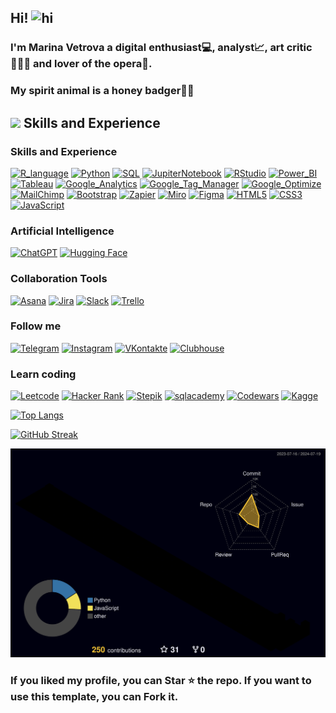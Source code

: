 ## Hi! <img src="https://user-images.githubusercontent.com/1303154/88677602-1635ba80-d120-11ea-84d8-d263ba5fc3c0.gif" width="28px" alt="hi">
### I'm Marina Vetrova a digital enthusiast💻, analyst📈, art critic👩🏻‍🎓 and lover of the opera🎼.
### My spirit animal is a honey badger🍯🦡

<h2 align="left"> <img src="https://media2.giphy.com/media/QssGEmpkyEOhBCb7e1/giphy.gif?cid=ecf05e47a0n3gi1bfqntqmob8g9aid1oyj2wr3ds3mg700bl&rid=giphy.gif" width ="30"> Skills and Experience</h2>

###

### Skills and Experience
[![R_language](https://img.shields.io/badge/-R-090909?style=for-the-badge&logo=r&logoColor=276DC3)](#)
[![Python](https://img.shields.io/badge/-Python-090909?style=for-the-badge&logo=python&logoColor=yellow)](#)
[![SQL](https://img.shields.io/badge/-SQL-090909?style=for-the-badge&logo=PostgreSQL&logoColor=blue)](#)
[![JupiterNotebook](https://img.shields.io/badge/-JupyterHub-090909?style=for-the-badge&logo=Jupyter&logoColor=FF4A00)](#)
[![RStudio](https://img.shields.io/badge/-RStudio-090909?style=for-the-badge&logo=RStudio&logoColor=75AADB)](#)
[![Power_BI](https://img.shields.io/badge/-Power_BI-090909?style=for-the-badge&logo=power-bi&logoColor=F2C811)](#)
[![Tableau](https://img.shields.io/badge/-Tableau-090909?style=for-the-badge&logo=Tableau&logoColor=E97627)](#)
[![Google_Analytics](https://img.shields.io/badge/-Google_Analytics-090909?style=for-the-badge&logo=google-analytics&logoColor=E37400)](#)
[![Google_Tag_Manager](https://img.shields.io/badge/-GTM-090909?style=for-the-badge&logo=google-tag-manager&logoColor=246FDB)](#)
[![Google_Optimize](https://img.shields.io/badge/-Google_Optimize-090909?style=for-the-badge&logo=google-optimize&logoColor=B366F6)](#)
[![MailChimp](https://img.shields.io/badge/-MailChimp-090909?style=for-the-badge&logo=MailChimp&logoColor=FFE01B)](#)
[![Bootstrap](https://img.shields.io/badge/-Bootstrap-090909?style=for-the-badge&logo=bootstrap&logoColor=7952B3)](#)
[![Zapier](https://img.shields.io/badge/-Zapier-090909?style=for-the-badge&logo=zapier&logoColor=FF4A00)](#)
[![Miro](https://img.shields.io/badge/-Miro-090909?style=for-the-badge&logo=miro&logoColor=F2C811)](https://miro.com/app/board/o9J_knnnqGQ=/)
[![Figma](https://img.shields.io/badge/-Figma-090909?style=for-the-badge&logo=figma&logoColor=F24E1E)](#)
[![HTML5](https://img.shields.io/badge/-HTML5-090909?style=for-the-badge&logo=HTML5&logoColor=E34F26)](#)
[![CSS3](https://img.shields.io/badge/-CSS3-090909?style=for-the-badge&logo=CSS3&logoColor=1572B6)](#)
[![JavaScript](https://img.shields.io/badge/-JavaScript-090909?style=for-the-badge&logo=JavaScript&logoColor=F7DF1E)](#)

### Artificial Intelligence

[![ChatGPT](https://img.shields.io/badge/-ChatGPT-090909?style=for-the-badge&logo=openai&logoColor=white)](#)
[![Hugging Face](https://img.shields.io/badge/Hugging%20face-090909?style=for-the-badge&logo=huggingface&logoColor=yellow)](https://huggingface.co/marinavetrova)

### Collaboration Tools

[![Asana](https://img.shields.io/badge/-Asana-090909?style=for-the-badge&logo=asana&logoColor=F06A6A)](#)
[![Jira](https://img.shields.io/badge/-Jira-090909?style=for-the-badge&logo=jira&logoColor=0052CC)](#) 
[![Slack](https://img.shields.io/badge/-Slack-090909?style=for-the-badge&logo=slack&logoColor=4A154B)](#)
[![Trello](https://img.shields.io/badge/-Trello-090909?style=for-the-badge&logo=trello&logoColor=0052CC)](#) 

### Follow me
[![Telegram](https://img.shields.io/badge/-Telegram-090909?style=for-the-badge&logo=Telegram&logoColor=26A5E4)](https://t.me/marinavetrova)
[![Instagram](https://img.shields.io/badge/-Instagram-090909?style=for-the-badge&logo=Instagram&logoColor=E4405F)](https://www.instagram.com/marina.d.vetrova)
[![VKontakte](https://img.shields.io/badge/-VKontakte-090909?style=for-the-badge&logo=VK&logoColor=4680C2)](https://vk.com/marina_veter)
[![Clubhouse](https://img.shields.io/badge/-Clubhouse-090909?style=for-the-badge&logo=Clubhouse&logoColor=6515DD)](https://www.joinclubhouse.com/@marinavetrova)

### Learn coding
[![Leetcode](https://img.shields.io/badge/Leetcode-090909?style=for-the-badge&logo=Leetcode&logoColor=ffa116)](https://leetcode.com/u/MarinaVetrova/)
[![Hacker Rank](https://img.shields.io/badge/-Hacker%20Rank-090909?style=for-the-badge&logo=hackerrank&logoColor=white)](https://www.hackerrank.com/profile/marina_vetrova)
[![Stepik](https://img.shields.io/badge/Stepik-090909?style=for-the-badge&logo=Stepik&logoColor=ffa116)](https://stepik.org/users/33356423/profile)
[![sqlacademy](https://img.shields.io/badge/sqlacademy-090909?style=for-the-badge&logo=sqlacademy&logoColor=ffa116)](https://sql-academy.org/ru/profile/130557)
[![Codewars](https://img.shields.io/badge/Codewars-090909?style=for-the-badge&logo=Codewars&logoColor=b1361e)](https://www.codewars.com/r/gWh5VQ)
[![Kagge](https://img.shields.io/badge/-Kaggle-090909?style=for-the-badge&logo=kaggle&logoColor=20BEFF)](https://www.kaggle.com/marinavetrova)


[![Top Langs](https://github-readme-stats.vercel.app/api/top-langs/?username=MarinaDVetrova&layout=compact&langs_count=8&theme=highcontrast)]()

[![GitHub Streak](http://github-readme-streak-stats.herokuapp.com?user=MarinaDVetrova&theme=dark&background=000000)](https://git.io/streak-stats)

![](./profile-3d-contrib/profile-night-rainbow.svg)

### If you liked my profile, you can Star ⭐ the repo. If you want to use this template, you can Fork it.
